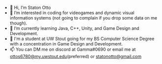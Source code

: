 - 👋 Hi, I’m Staton Otto
- 👀 I’m interested in coding for videogames and dynamic visual information systems (not going to complain if you drop some data on me though).
- 🌱 I’m currently learning Java, C++, Unity, and Game Design and Development.
- 💞️ I'm a student at UW Stout going for my BS Computer Science Degree with a concentration in Game Design and Development.
- 📫 You can DM me on discord at Gamma#0690 or email me at ottos6780@my.uwstout.edu(preferred) or statonotto@gmail.com

<!---
GammaVolantis/GammaVolantis is a ✨ special ✨ repository because its `README.md` (this file) appears on your GitHub profile.
You can click the Preview link to take a look at your changes.
--->
